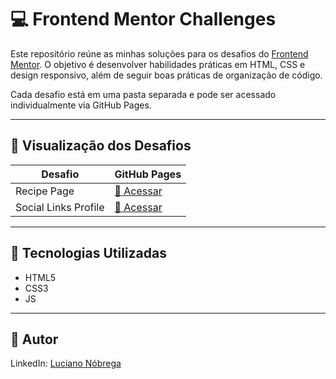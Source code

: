 # 💻 Frontend Mentor Challenges

Este repositório reúne as minhas soluções para os desafios do [Frontend Mentor](https://www.frontendmentor.io/). O objetivo é desenvolver habilidades práticas em HTML, CSS e design responsivo, além de seguir boas práticas de organização de código.

Cada desafio está em uma pasta separada e pode ser acessado individualmente via GitHub Pages.

---

## 🚀 Visualização dos Desafios

| Desafio                 | GitHub Pages |
|-------------------------|---------------|
| Recipe Page             | [🔗 Acessar](https://lucianonobrega.github.io/Frontend-Mentor-Challenges/recipe-page/) |
| Social Links Profile    | [🔗 Acessar](https://lucianonobrega.github.io/Frontend-Mentor-Challenges/social-links-profile/) |

---

## 🧰 Tecnologias Utilizadas

- HTML5
- CSS3
- JS

---
 
## 👤 Autor

LinkedIn: [Luciano Nóbrega](https://www.linkedin.com/in/lucianonobrega/)

